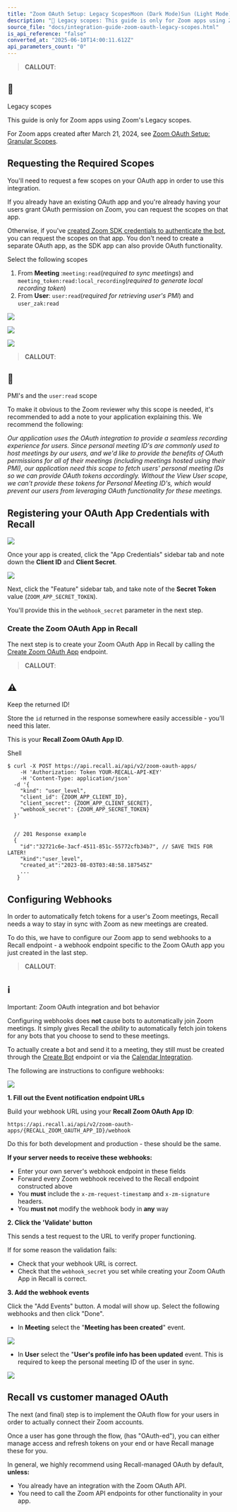 ```yaml
---
title: "Zoom OAuth Setup: Legacy ScopesMoon (Dark Mode)Sun (Light Mode)"
description: "📘 Legacy scopes: This guide is only for Zoom apps using Zoom's Legacy scopes. For Zoom apps created after March 21, 2024, see Zoom OAuth Setup: Granular Scopes . Requesting the Required Scopes You'll need to request a few scopes on your OAuth app in order to use this integration. If you already hav..."
source_file: "docs/integration-guide-zoom-oauth-legacy-scopes.html"
is_api_reference: "false"
converted_at: "2025-06-10T14:00:11.612Z"
api_parameters_count: "0"
---
```

> **CALLOUT**:

## 📘

Legacy scopes

This guide is only for Zoom apps using Zoom's Legacy scopes.

For Zoom apps created after March 21, 2024, see [Zoom OAuth Setup: Granular Scopes](/docs/integration-guide-zoom-oauth).

## Requesting the Required Scopes

[](#requesting-the-required-scopes)

You'll need to request a few scopes on your OAuth app in order to use this integration.

If you already have an existing OAuth app and you're already having your users grant OAuth permission on Zoom, you can request the scopes on that app.

Otherwise, if you've [created Zoom SDK credentials to authenticate the bot](/reference/zoom-sdk-app-submission-guide), you can request the scopes on that app. You don't need to create a separate OAuth app, as the SDK app can also provide OAuth functionality.

Select the following scopes

1.  From **Meeting** :`meeting:read`(*required to sync meetings*) and `meeting_token:read:local_recording`(*required to generate local recording token*)
2.  From **User**: `user:read`(*required for retrieving user's PMI*) and `user_zak:read`

![](https://files.readme.io/650a30e-Screenshot_2023-12-18_at_12.00.11_PM.png)

![](https://files.readme.io/1f6625a-image.png)

![](https://files.readme.io/0194a63-Screenshot_2023-12-18_at_12.01.35_PM.png)
> **CALLOUT**:

## 📘

PMI's and the `user:read` scope

To make it obvious to the Zoom reviewer why this scope is needed, it's recommended to add a note to your application explaining this. We recommend the following:

*Our application uses the OAuth integration to provide a seamless recording experience for users. Since personal meeting ID's are commonly used to host meetings by our users, and we'd like to provide the benefits of OAuth permissions for all of their meetings (including meetings hosted using their PMI), our application need this scope to fetch users' personal meeting IDs so we can provide OAuth tokens accordingly. Without the View User scope, we can't provide these tokens for Personal Meeting ID's, which would prevent our users from leveraging OAuth functionality for these meetings.*



## Registering your OAuth App Credentials with Recall

[](#registering-your-oauth-app-credentials-with-recall)

![](https://files.readme.io/21c1b63-image.png)

Once your app is created, click the "App Credentials" sidebar tab and note down the **Client ID** and **Client Secret**.

![](https://files.readme.io/ace639d-image.png)

Next, click the "Feature" sidebar tab, and take note of the **Secret Token** value (`ZOOM_APP_SECRET_TOKEN`).

You'll provide this in the `webhook_secret` parameter in the next step.

### Create the Zoom OAuth App in Recall

[](#create-the-zoom-oauth-app-in-recall)

The next step is to create your Zoom OAuth App in Recall by calling the [Create Zoom OAuth App](/reference/zoom_oauth_apps_create) endpoint.

> **CALLOUT**:

## ⚠️

Keep the returned ID!

Store the `id` returned in the response somewhere easily accessible - you'll need this later.

This is your **Recall Zoom OAuth App ID**.

Shell

```
$ curl -X POST https://api.recall.ai/api/v2/zoom-oauth-apps/
	-H 'Authorization: Token YOUR-RECALL-API-KEY'
 	-H 'Content-Type: application/json'
  -d '{
    "kind": "user_level",
    "client_id": {ZOOM_APP_CLIENT_ID},
    "client_secret": {ZOOM_APP_CLIENT_SECRET},
    "webhook_secret": {ZOOM_APP_SECRET_TOKEN}
  }'


  // 201 Response example
  {
  	"id":"32721c6e-3acf-4511-851c-55772cfb34b7", // SAVE THIS FOR LATER!
    "kind":"user_level",
    "created_at":"2023-08-03T03:48:58.187545Z"
    ...
   }

```



## Configuring Webhooks

[](#configuring-webhooks)

In order to automatically fetch tokens for a user's Zoom meetings, Recall needs a way to stay in sync with Zoom as new meetings are created.

To do this, we have to configure our Zoom app to send webhooks to a Recall endpoint - a webhook endpoint specific to the Zoom OAuth app you just created in the last step.

> **CALLOUT**:

## ℹ️

Important: Zoom OAuth integration and bot behavior

Configuring webhooks does **not** cause bots to automatically join Zoom meetings. It simply gives Recall the *ability* to automatically fetch join tokens for any bots that you choose to send to these meetings.

To actually create a bot and send it to a meeting, they still must be created through the [Create Bot](/reference/bot_create) endpoint or via the [Calendar Integration](/docs/calendar-integration).

The following are instructions to configure webhooks:

![](https://files.readme.io/7b3e1ff-marketplace.zoom.us_develop_apps_FkGS0K3jSkqv9sL0DmvT3A_feature.png)

**1\. Fill out the Event notification endpoint URLs**

Build your webhook URL using your **Recall Zoom OAuth App ID**:

`https://api.recall.ai/api/v2/zoom-oauth-apps/{RECALL_ZOOM_OAUTH_APP_ID}/webhook`

Do this for both development and production - these should be the same.

**If your server needs to receive these webhooks:**
- Enter your own server's webhook endpoint in these fields
- Forward every Zoom webhook received to the Recall endpoint constructed above
- You **must** include the `x-zm-request-timestamp` and `x-zm-signature` headers.
- You **must not** modify the webhook body in **any** way

**2\. Click the 'Validate' button**

This sends a test request to the URL to verify proper functioning.

If for some reason the validation fails:
- Check that your webhook URL is correct.
- Check that the `webhook_secret` you set while creating your Zoom OAuth App in Recall is correct.

**3\. Add the webhook events**

Click the "Add Events" button. A modal will show up. Select the following webhooks and then click "Done".
- In **Meeting** select the "**Meeting has been created**" event.

![](https://files.readme.io/2091de3-Screenshot_2023-12-18_at_12.41.33_PM.png)
- In **User** select the "**User's profile info has been updated** event. This is required to keep the personal meeting ID of the user in sync.

![](https://files.readme.io/4c084ab-Screenshot_2023-12-18_at_12.41.41_PM.png)

## Recall vs customer managed OAuth

[](#recall-vs-customer-managed-oauth)

The next (and final) step is to implement the OAuth flow for your users in order to actually connect their Zoom accounts.

Once a user has gone through the flow, (has "OAuth-ed"), you can either manage access and refresh tokens on your end or have Recall manage these for you.

In general, we highly recommend using Recall-managed OAuth by default, **unless:**
- You already have an integration with the Zoom OAuth API.
- You need to call the Zoom API endpoints for other functionality in your app.
